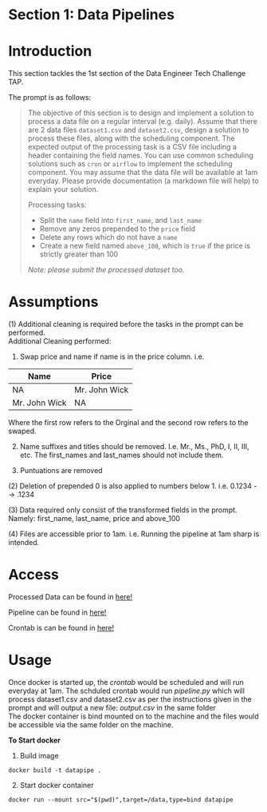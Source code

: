 <!-- Header -->
<div>
  <h1>Section 1: Data Pipelines</h3>  
</div>

# Introduction
This section tackles the 1st section of the Data Engineer Tech Challenge TAP. 

The prompt is as follows:
>The objective of this section is to design and implement a solution to process a data file on a regular interval (e.g. daily). Assume that there are 2 data files `dataset1.csv` and `dataset2.csv`, design a solution to process these files, along with the scheduling component. The expected output of the processing task is a CSV file including a header containing the field names.
>You can use common scheduling solutions such as `cron` or `airflow` to implement the scheduling component. You may assume that the data file will be available at 1am everyday. Please provide documentation (a markdown file will help) to explain your solution.
>
>Processing tasks:
>
>- Split the `name` field into `first_name`, and `last_name`
>- Remove any zeros prepended to the `price` field
>- Delete any rows which do not have a `name`
>- Create a new field named `above_100`, which is `true` if the price is strictly greater than 100
>
>_Note: please submit the processed dataset too._


# Assumptions

(1) Additional cleaning is required before the tasks in the prompt can be performed.
<br>
Additional Cleaning performed:<br>
1. Swap price and name if name is in the price column.
i.e.  <br>

| Name  | Price |
| ------------- | ------------- |
| NA  | Mr. John Wick  |
| Mr. John Wick  | NA  |

Where the first row refers to the Orginal and the second row refers to the swaped.

2. Name suffixes and titles should be removed. I.e. Mr., Ms., PhD, I, II, III, etc. The first_names and last_names should not include them.

3. Puntuations are removed 

(2) Deletion of prepended 0 is also applied to numbers below 1. i.e. 0.1234 --> .1234

(3) Data required only consist of the transformed fields in the prompt. Namely: first_name, last_name, price and above_100

(4) Files are accessible prior to 1am. i.e. Running the pipeline at 1am sharp is intended.


# Access
Processed Data can be found in [here!](output.csv)

Pipeline can be found in [here!](pipeline.py)

Crontab is can be found in [here!](crontab)

# Usage
Once docker is started up, the _crontab_ would be scheduled and will run everyday at 1am. The schduled crontab would run _pipeline.py_ which will process dataset1.csv and dataset2.csv as per the instructions given in the prompt and will output a new file: _output.csv_ in the same folder<br>
The docker container is bind mounted on to the machine and the files would be accessible via the same folder on the machine.


**To Start docker**
1. Build image
```
docker build -t datapipe . 
```

2. Start docker container
```
docker run --mount src="$(pwd)",target=/data,type=bind datapipe
```
